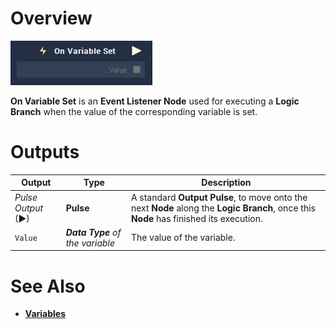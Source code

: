 # Overview

![The On Variable Set Node.](../../../.gitbook/assets/node-on-variable-set.png)

**On Variable Set** is an **Event Listener Node** used for executing a **Logic Branch** when the value of the corresponding variable is set.


# Outputs

|Output|Type|Description|
|---|---|---|
|*Pulse Output* (►)|**Pulse**|A standard **Output Pulse**, to move onto the next **Node** along the **Logic Branch**, once this **Node** has finished its execution.|
| `Value` | _**Data Type** of the variable_ | The value of the variable. |


# See Also
* [**Variables**](README.md)

